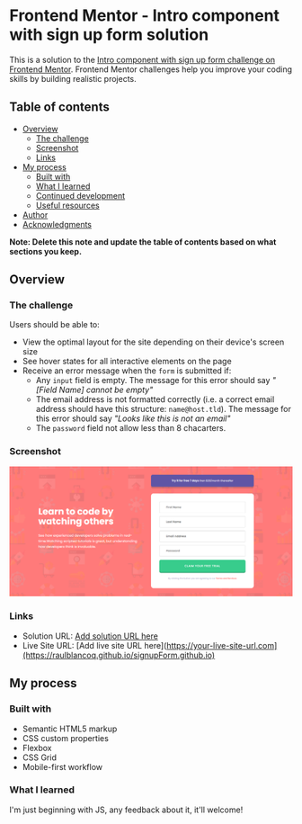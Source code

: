 # Frontend Mentor - Intro component with sign up form solution

This is a solution to the [Intro component with sign up form challenge on Frontend Mentor](https://www.frontendmentor.io/challenges/intro-component-with-signup-form-5cf91bd49edda32581d28fd1). Frontend Mentor challenges help you improve your coding skills by building realistic projects. 

## Table of contents

- [Overview](#overview)
  - [The challenge](#the-challenge)
  - [Screenshot](#screenshot)
  - [Links](#links)
- [My process](#my-process)
  - [Built with](#built-with)
  - [What I learned](#what-i-learned)
  - [Continued development](#continued-development)
  - [Useful resources](#useful-resources)
- [Author](#author)
- [Acknowledgments](#acknowledgments)

**Note: Delete this note and update the table of contents based on what sections you keep.**

## Overview

### The challenge

Users should be able to:

- View the optimal layout for the site depending on their device's screen size
- See hover states for all interactive elements on the page
- Receive an error message when the `form` is submitted if:
  - Any `input` field is empty. The message for this error should say *"[Field Name] cannot be empty"*
  - The email address is not formatted correctly (i.e. a correct email address should have this structure: `name@host.tld`). The message for this error should say *"Looks like this is not an email"*
  - The `password` field not allow less than 8 chacarters.

### Screenshot

![](./screenshot.png)


### Links

- Solution URL: [Add solution URL here]([https://your-solution-url.com](https://github.com/raulblancoq/signupForm.github.io))
- Live Site URL: [Add live site URL here](https://your-live-site-url.com](https://raulblancoq.github.io/signupForm.github.io)

## My process

### Built with

- Semantic HTML5 markup
- CSS custom properties
- Flexbox
- CSS Grid
- Mobile-first workflow



### What I learned

I'm just beginning with JS, any feedback about it, it'll welcome!



